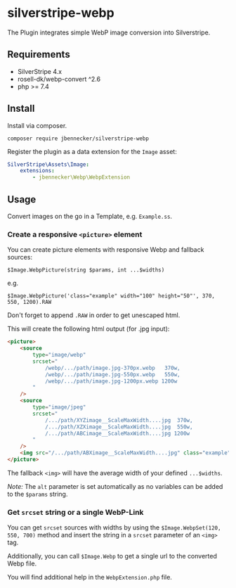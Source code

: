 # silverstripe-webp

The Plugin integrates simple WebP image conversion into Silverstripe.

## Requirements

-   SilverStripe 4.x
-   rosell-dk/webp-convert ^2.6
-   php >= 7.4

## Install

Install via composer.

`composer require jbennecker/silverstripe-webp`

Register the plugin as a data extension for the `Image` asset:

```yaml
SilverStripe\Assets\Image:
    extensions:
        - jbennecker\Webp\WebpExtension
```

## Usage

Convert images on the go in a Template, e.g. `Example.ss`.

### Create a responsive `<picture>` element

You can create picture elements with responsive Webp and fallback sources:

`$Image.WebpPicture(string $params, int ...$widths)`

e.g.

`$Image.WebpPicture('class="example" width="100" height="50"', 370, 550, 1200).RAW`

Don't forget to append `.RAW` in order to get unescaped html.

This will create the following html output (for .jpg input):

```html
<picture>
    <source
        type="image/webp"
        srcset="
            /webp/.../path/image.jpg-370px.webp   370w,
            /webp/.../path/image.jpg-550px.webp   550w,
            /webp/.../path/image.jpg-1200px.webp 1200w
        "
    />
    <source
        type="image/jpeg"
        srcset="
            /.../path/XYZimage__ScaleMaxWidth....jpg  370w,
            /.../path/XZXimage__ScaleMaxWidth....jpg  550w,
            /.../path/ABCimage__ScaleMaxWidth....jpg 1200w
        "
    />
    <img src="/.../path/ABXimage__ScaleMaxWidth....jpg" class="example" width="100" height="50" alt="[$Image.Title]" />
</picture>
```

The fallback `<img>` will have the average width of your defined `...$widths`.

_Note:_ The `alt` parameter is set automatically as no variables can be added to the `$params` string.

### Get `srcset` string or a single WebP-Link

You can get `srcset` sources with widths by using the `$Image.WebpSet(120, 550, 700)` method and insert the string in a `srcset` parameter of an `<img>` tag.

Additionally, you can call `$Image.Webp` to get a single url to the converted Webp file.

You will find additional help in the `WebpExtension.php` file.
